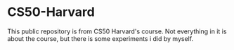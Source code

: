 # CS50-Harvard
This public repository is from CS50 Harvard's course. Not everything in it is about the course, but there is some experiments i did by myself.
